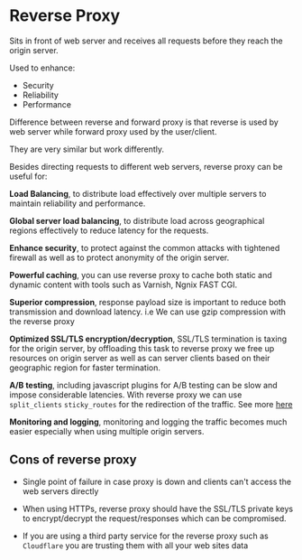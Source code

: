 # Reverse Proxy

Sits in front of web server and receives all requests before they reach
the origin server.

Used to enhance:

- Security
- Reliability
- Performance

Difference between reverse and forward proxy is that reverse is used by web server
while forward proxy used by the user/client.

They are very similar but work differently.

Besides directing requests to different web servers, reverse proxy can be useful for:

**Load Balancing**, to distribute load effectively over multiple servers to maintain reliability and performance.

**Global server load balancing**, to distribute load across geographical regions effectively to reduce latency for the requests.

**Enhance security**, to protect against the common attacks with tightened firewall as well as to protect anonymity of the origin server.

**Powerful caching**, you can use reverse proxy to cache both static and dynamic content with tools such as Varnish, Ngnix FAST CGI.

**Superior compression**, response payload size is important to reduce both transmission and download latency. i.e We can use gzip compression with the reverse proxy

**Optimized SSL/TLS encryption/decryption**, SSL/TLS termination is taxing for the origin server, by offloading this task to reverse proxy we free up resources on origin server as well as can server clients based on their geographic region for faster termination.

**A/B testing**, including javascript plugins for A/B testing can be slow and impose considerable latencies. With reverse proxy we can use `split_clients` `sticky_routes` for the redirection of the traffic. See more [here](https://www.nginx.com/blog/performing-a-b-testing-nginx-plus/)

**Monitoring and logging**, monitoring and logging the traffic becomes much easier especially when using multiple origin servers.


## Cons of reverse proxy

- Single point of failure in case proxy is down and clients can't access the web servers directly

- When using HTTPs, reverse proxy should have the SSL/TLS private keys to encrypt/decrypt the request/responses which can be compromised.

- If you are using a third party service for the reverse proxy such as `Cloudflare` you are trusting them with all your web sites data